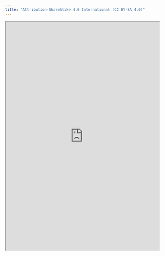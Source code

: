 ```yaml
---
title: "Attribution-ShareAlike 4.0 International (CC BY-SA 4.0)"
---
```



<iframe height="750" width="100%" src="https://ewelton.github.io/ktest/wiki.html#Attribution-ShareAlike%204.0%20International%20(CC%20BY-SA%204.0)"></iframe>
